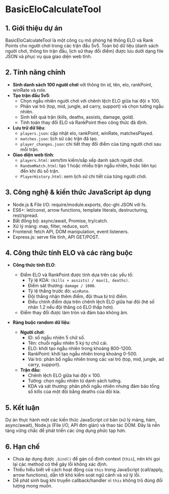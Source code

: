 # BasicEloCalculateTool

## 1. Giới thiệu dự án
BasicEloCalculateTool là một công cụ mô phỏng hệ thống ELO và Rank Points cho người chơi trong các trận đấu 5v5. Toàn bộ dữ liệu (danh sách người chơi, thông tin trận đấu, lịch sử thay đổi điểm) được lưu dưới dạng file JSON và phục vụ qua giao diện web tĩnh.

## 2. Tính năng chính
- **Sinh danh sách 100 người chơi** với thông tin id, tên, elo, rankPoint, winRate và role.
- **Tạo trận đấu 5v5**:
  - Chọn ngẫu nhiên người chơi với chênh lệch ELO giữa hai đội ≤ 100.
  - Phân vai trò (top, mid, jungle, ad carry, support) và chọn tướng ngẫu nhiên.
  - Sinh kết quả trận (kills, deaths, assists, damage, gold).
  - Tính toán thay đổi ELO và RankPoint theo công thức đã định.
- **Lưu trữ dữ liệu**:
  - `players.json`: cập nhật elo, rankPoint, winRate, matchesPlayed.
  - `matches.json`: lịch sử các trận đã tạo.
  - `player_changes.json`: chi tiết thay đổi điểm của từng người chơi sau mỗi trận.
- **Giao diện web tĩnh**:
  - `players.html`: xem/tìm kiếm/sắp xếp danh sách người chơi.
  - `RandomMatch.html`: tạo 1 hoặc nhiều trận ngẫu nhiên, hoặc liên tục đến khi đủ số trận.
  - `PlayerHistory.html`: xem lịch sử chi tiết của từng người chơi.

## 3. Công nghệ & kiến thức JavaScript áp dụng
- Node.js & File I/O: require/module.exports, đọc-ghi JSON với fs.  
- ES6+: let/const, arrow functions, template literals, destructuring, rest/spread.  
- Bất đồng bộ: async/await, Promise, try/catch.  
- Xử lý mảng: map, filter, reduce, sort.  
- Frontend: fetch API, DOM manipulation, event listeners.  
- Express.js: serve file tĩnh, API GET/POST.

## 4. Công thức tính ELO và các ràng buộc
- **Công thức tính ELO**:
  - Điểm ELO và RankPoint được tính dựa trên các yếu tố:
    - Tỷ lệ KDA: `(kills + assists) / max(1, deaths)`.
    - Điểm sát thương: `damage / 1000`.
    - Tỷ lệ thắng trước đó: `winRate`.
    - Đội thắng nhận thêm điểm, đội thua bị trừ điểm.
    - Điều chỉnh điểm dựa trên chênh lệch ELO giữa hai đội (hệ số nhân 1.2 nếu đội thắng có ELO thấp hơn).
  - Điểm thay đổi được làm tròn và đảm bảo không âm.

- **Ràng buộc random dữ liệu**:
  - **Người chơi**:
    - ID: số ngẫu nhiên 5 chữ số.
    - Tên: chuỗi ngẫu nhiên 5 ký tự chữ cái.
    - ELO: khởi tạo ngẫu nhiên trong khoảng 800-1200.
    - RankPoint: khởi tạo ngẫu nhiên trong khoảng 0-500.
    - Vai trò: phân bổ ngẫu nhiên trong các vai trò (top, mid, jungle, ad carry, support).
  - **Trận đấu**:
    - Chênh lệch ELO giữa hai đội ≤ 100.
    - Tướng: chọn ngẫu nhiên từ danh sách tướng.
    - KDA và sát thương: phân phối ngẫu nhiên nhưng đảm bảo tổng số kills của một đội bằng deaths của đội kia.

## 5. Kết luận
Dự án thực hành một các kiến thức JavaScript cơ bản (xử lý mảng, hàm, async/await), Node.js (File I/O, API đơn giản) và thao tác DOM. Đây là nền tảng vững chắc để phát triển các ứng dụng phức tạp hơn.

## 6. Hạn chế
- Chưa áp dụng được `.bind()` để gán cố định context (`this`), nên khi gọi lại các method có thể gây lỗi không xác định.
- Thiếu hiểu biết về cách hoạt động của `this` trong JavaScript (call/apply, arrow functions), dẫn tới khó kiểm soát ngữ cảnh và xử lý lỗi.
- Dễ phát sinh bug khi truyền callback/handler vì `this` không trỏ đúng đối tượng mong muốn.
